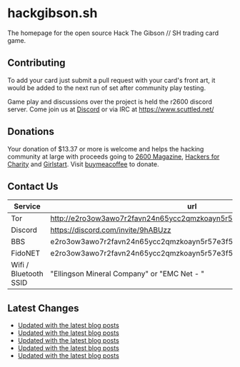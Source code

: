 # hackgibson.sh
The homepage for the open source Hack The Gibson // SH trading card game.


## Contributing

To add your card just submit a pull request with your card's front art, it would be added to the next run of set after community play testing.

Game play and discussions over the project is held the r2600 discord server. Come join us at [Discord](https://discord.com/invite/9hABUzz) or via IRC at https://www.scuttled.net/


## Donations

Your donation of $13.37 or more is welcome and helps the hacking community at large with proceeds going to [2600 Magazine](https://2600.com/), [Hackers for Charity](https://hackersforcharity.org) and [Girlstart](https://girlstart.org).  Visit [buymeacoffee](https://www.buymeacoffee.com/hackgibson.sh) to donate.


## Contact Us

Service | url
-|-
Tor | http://e2ro3ow3awo7r2favn24n65ycc2qmzkoayn5r57e3f56nvjwdcgg32ad.onion
Discord | https://discord.com/invite/9hABUzz
BBS | e2ro3ow3awo7r2favn24n65ycc2qmzkoayn5r57e3f56nvjwdcgg32ad.onion:23
FidoNET | e2ro3ow3awo7r2favn24n65ycc2qmzkoayn5r57e3f56nvjwdcgg32ad.onion:24554
Wifi / Bluetooth SSID | "Ellingson Mineral Company" or "EMC Net - <fidonet address>"

## Latest Changes
<!-- BLOG-POST-LIST:START -->
- [Updated with the latest blog posts](https://github.com/DFW2600/hackgibson.sh/commit/17767a31b3db5f5b35607e75181da3d586ac6ae1)
- [Updated with the latest blog posts](https://github.com/DFW2600/hackgibson.sh/commit/2e505f3b18c56e41b502d27d711bccd0146561f3)
- [Updated with the latest blog posts](https://github.com/DFW2600/hackgibson.sh/commit/67065acd7acf4692317dd7732f1efc19f35be99b)
- [Updated with the latest blog posts](https://github.com/DFW2600/hackgibson.sh/commit/d7492140635d632028efae7c4bf438958b15d249)
- [Updated with the latest blog posts](https://github.com/DFW2600/hackgibson.sh/commit/e02e04f074d4d5d9da603b5607cc6add24a18be2)
<!-- BLOG-POST-LIST:END -->
